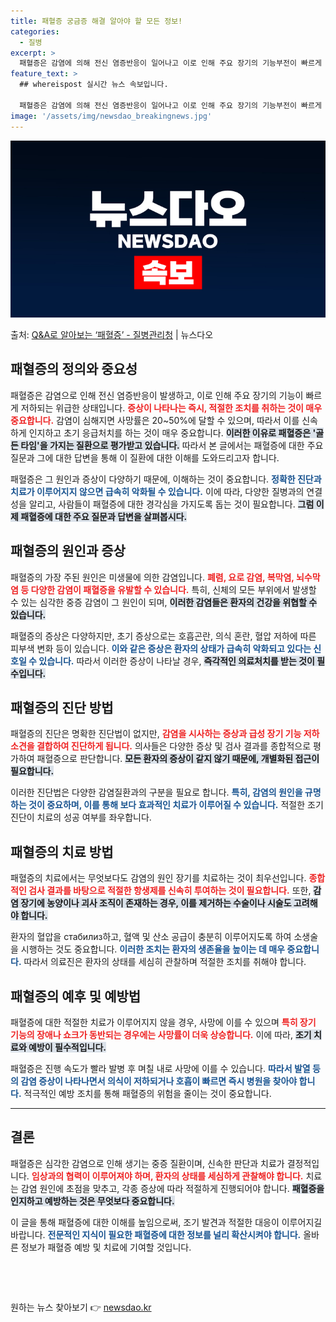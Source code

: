 ```yaml
---
title: 패혈증 궁금증 해결 알아야 할 모든 정보!
categories:
  - 질병
excerpt: >
  패혈증은 감염에 의해 전신 염증반응이 일어나고 이로 인해 주요 장기의 기능부전이 빠르게 진행하는 질환이다. …
feature_text: >
  ## whereispost 실시간 뉴스 속보입니다.

  패혈증은 감염에 의해 전신 염증반응이 일어나고 이로 인해 주요 장기의 기능부전이 빠르게 진행하는 질환이다. …
image: '/assets/img/newsdao_breakingnews.jpg'
---
```


![뉴스다오 속보](/assets/img/newsdao_breakingnews.jpg)

<p>출처: <a href="https://newsdao.kr/1967" rel="dofollow">Q&A로 알아보는 ‘패혈증’ - 질병관리청</a> | 뉴스다오</p>

<h2 data-ke-size="size26">패혈증의 정의와 중요성</h2>

<p data-ke-size="size16">패혈증은 감염으로 인해 전신 염증반응이 발생하고, 이로 인해 주요 장기의 기능이 빠르게 저하되는 위급한 상태입니다. <b><span style="color: #ee2323;">증상이 나타나는 즉시, 적절한 조치를 취하는 것이 매우 중요합니다.</span></b> 감염이 심해지면 사망률은 20~50%에 달할 수 있으며, 따라서 이를 신속하게 인지하고 초기 응급처치를 하는 것이 매우 중요합니다. <b><span style="background-color: #21538527;">이러한 이유로 패혈증은 '골든 타임'을 가지는 질환으로 평가받고 있습니다.</span></b> 따라서 본 글에서는 패혈증에 대한 주요 질문과 그에 대한 답변을 통해 이 질환에 대한 이해를 도와드리고자 합니다.</p>

<p data-ke-size="size16">패혈증은 그 원인과 증상이 다양하기 때문에, 이해하는 것이 중요합니다. <b><span style="color: #1a5490;">정확한 진단과 치료가 이루어지지 않으면 급속히 악화될 수 있습니다.</span></b> 이에 따라, 다양한 질병과의 연결성을 알리고, 사람들이 패혈증에 대한 경각심을 가지도록 돕는 것이 필요합니다. <b><span style="background-color: #21538527;">그럼 이제 패혈증에 대한 주요 질문과 답변을 살펴봅시다.</span></b></p>

<h2 data-ke-size="size26">패혈증의 원인과 증상</h2>

<p data-ke-size="size16">패혈증의 가장 주된 원인은 미생물에 의한 감염입니다. <b><span style="color: #ee2323;">폐렴, 요로 감염, 복막염, 뇌수막염 등 다양한 감염이 패혈증을 유발할 수 있습니다.</span></b> 특히, 신체의 모든 부위에서 발생할 수 있는 심각한 중증 감염이 그 원인이 되며, <b><span style="background-color: #21538527;">이러한 감염들은 환자의 건강을 위협할 수 있습니다.</span></b></p>

<p data-ke-size="size16">패혈증의 증상은 다양하지만, 초기 증상으로는 호흡곤란, 의식 혼란, 혈압 저하에 따른 피부색 변화 등이 있습니다. <b><span style="color: #1a5490;">이와 같은 증상은 환자의 상태가 급속히 악화되고 있다는 신호일 수 있습니다.</span></b> 따라서 이러한 증상이 나타날 경우, <b><span style="background-color: #21538527;">즉각적인 의료처치를 받는 것이 필수입니다.</span></b></p>

<h2 data-ke-size="size26">패혈증의 진단 방법</h2>

<p data-ke-size="size16">패혈증의 진단은 명확한 진단법이 없지만, <b><span style="color: #ee2323;">감염을 시사하는 증상과 급성 장기 기능 저하 소견을 결합하여 진단하게 됩니다.</span></b> 의사들은 다양한 증상 및 검사 결과를 종합적으로 평가하여 패혈증으로 판단합니다. <b><span style="background-color: #21538527;">모든 환자의 증상이 같지 않기 때문에, 개별화된 접근이 필요합니다.</span></b></p>

<p data-ke-size="size16">이러한 진단법은 다양한 감염질환과의 구분을 필요로 합니다. <b><span style="color: #1a5490;">특히, 감염의 원인을 규명하는 것이 중요하며, 이를 통해 보다 효과적인 치료가 이루어질 수 있습니다.</span></b> 적절한 조기 진단이 치료의 성공 여부를 좌우합니다.</p>

<h2 data-ke-size="size26">패혈증의 치료 방법</h2>

<p data-ke-size="size16">패혈증의 치료에서는 무엇보다도 감염의 원인 장기를 치료하는 것이 최우선입니다. <b><span style="color: #ee2323;">종합적인 검사 결과를 바탕으로 적절한 항생제를 신속히 투여하는 것이 필요합니다.</span></b> 또한, <b><span style="background-color: #21538527;">감염 장기에 농양이나 괴사 조직이 존재하는 경우, 이를 제거하는 수술이나 시술도 고려해야 합니다.</span></b></p>

<p data-ke-size="size16">환자의 혈압을 стабилиз하고, 혈액 및 산소 공급이 충분히 이루어지도록 하여 소생술을 시행하는 것도 중요합니다. <b><span style="color: #1a5490;">이러한 조치는 환자의 생존율을 높이는 데 매우 중요합니다.</span></b> 따라서 의료진은 환자의 상태를 세심히 관찰하며 적절한 조치를 취해야 합니다.</p>

<h2 data-ke-size="size26">패혈증의 예후 및 예방법</h2>

<p data-ke-size="size16">패혈증에 대한 적절한 치료가 이루어지지 않을 경우, 사망에 이를 수 있으며 <b><span style="color: #ee2323;">특히 장기 기능의 장애나 쇼크가 동반되는 경우에는 사망률이 더욱 상승합니다.</span></b> 이에 따라, <b><span style="background-color: #21538527;">조기 치료와 예방이 필수적입니다.</span></b></p>

<p data-ke-size="size16">패혈증은 진행 속도가 빨라 발병 후 며칠 내로 사망에 이를 수 있습니다. <b><span style="color: #1a5490;">따라서 발열 등의 감염 증상이 나타나면서 의식이 저하되거나 호흡이 빠르면 즉시 병원을 찾아야 합니다.</span></b> 적극적인 예방 조치를 통해 패혈증의 위험을 줄이는 것이 중요합니다.</p>

<hr>

<h2 data-ke-size="size26">결론</h2>

<p data-ke-size="size16">패혈증은 심각한 감염으로 인해 생기는 중증 질환이며, 신속한 판단과 치료가 결정적입니다. <b><span style="color: #ee2323;">임상과의 협력이 이루어져야 하며, 환자의 상태를 세심하게 관찰해야 합니다.</span></b> 치료는 감염 원인에 초점을 맞추고, 각종 증상에 따라 적절하게 진행되어야 합니다. <b><span style="background-color: #21538527;">패혈증을 인지하고 예방하는 것은 무엇보다 중요합니다.</span></b></p>

<p data-ke-size="size16">이 글을 통해 패혈증에 대한 이해를 높임으로써, 조기 발견과 적절한 대응이 이루어지길 바랍니다. <b><span style="color: #1a5490;">전문적인 지식이 필요한 패혈증에 대한 정보를 널리 확산시켜야 합니다.</span></b> 올바른 정보가 패혈증 예방 및 치료에 기여할 것입니다.</p>

<p data-ke-size="size16">&nbsp;</p>

<p data-ke-size="size16">&nbsp;</p> 

원하는 뉴스 찾아보기 👉 <a href="https://newsdao.kr" rel="dofollow">newsdao.kr</a>


